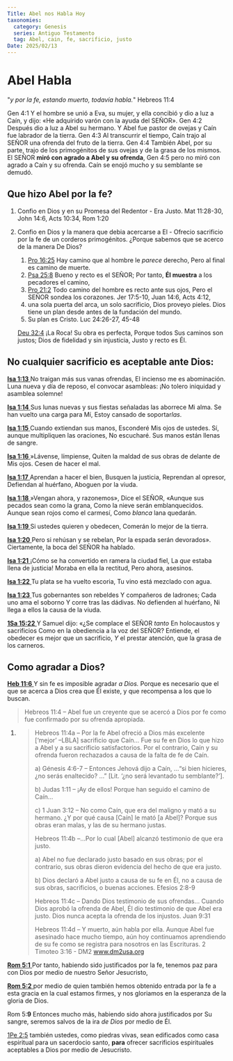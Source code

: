 ```yaml
---
Title: Abel nos Habla Hoy
taxonomies:
  category: Genesis
  series: Antiguo Testamento
  tag: Abel, cain, fe, sacrificio, justo
Date: 2025/02/13
---
```


# Abel Habla

"*y por la fe, estando muerto, todavía habla.*" Hebreos 11:4

Gen 4:1  Y el hombre se unió a Eva, su mujer, y ella concibió y dio a luz a Caín, y dijo: «He adquirido varón con la ayuda del SEÑOR».
Gen 4:2  Después dio a luz a Abel su hermano. Y Abel fue pastor de ovejas y Caín fue labrador de la tierra.
Gen 4:3  Al transcurrir el tiempo, Caín trajo al SEÑOR una ofrenda del fruto de la tierra.
Gen 4:4  También Abel, por su parte, trajo de los primogénitos de sus ovejas y de la grasa de los mismos. El SEÑOR **miró con agrado a Abel y su ofrenda**,
Gen 4:5  pero no miró con agrado a Caín y su ofrenda. Caín se enojó mucho y su semblante se demudó.

## Que hizo Abel por la fe? 

1. Confio en Dios y en su Promesa del Redentor - Era Justo. Mat 11:28-30, John 14:6, Acts 10:34, Rom 1:20

2. Confio en Dios y la manera que debia acercarse a El - Ofrecio sacrificio por la fe de un corderos primogénitos.  ¿Porque sabemos que se acerco de la manera De Dios? 

   1. [Pro 16:25](verseid:20.16.25) Hay camino que al hombre le *parece* derecho, Pero al final es camino de muerte. 
   2. [Psa 25:8](verseid:19.25.8) Bueno y recto es el SEÑOR; Por tanto, **Él muestra** a los pecadores el camino, 
   3. [Pro 21:2](verseid:20.21.2) Todo camino del hombre es recto ante sus ojos, Pero el SEÑOR sondea los corazones. Jer 17:5-10, Juan 14:6, Acts 4:12, 
   4. una sola puerta del arca, un solo sacrificio, Dios proveyo pieles. Dios tiene un plan desde antes de la fundación del mundo. 
   5. Su plan es Cristo. Luc 24:26-27, 45-48

   [Deu 32:4](verseid:5.32.4) ¡La Roca! Su obra es perfecta, Porque todos Sus caminos son justos; Dios de fidelidad y sin injusticia, Justo y recto es Él.

## No cualquier sacrificio es aceptable ante Dios:

[**Isa 1:13** ](verseid:23.1.13) No traigan más sus vanas ofrendas, El incienso me es abominación. Luna nueva y día de reposo, el convocar asambleas: ¡No tolero iniquidad y asamblea solemne!

[**Isa 1:14** ](verseid:23.1.14) Sus lunas nuevas y sus fiestas señaladas las aborrece Mi alma. Se han vuelto una carga para Mí, Estoy cansado de soportar*las*.

[**Isa 1:15** ](verseid:23.1.15) Cuando extiendan sus manos, Esconderé Mis ojos de ustedes. Sí, aunque multipliquen las oraciones, No escucharé. Sus manos están llenas de sangre.

[**Isa 1:16** ](verseid:23.1.16) »Lávense, límpiense, Quiten la maldad de sus obras de delante de Mis ojos. Cesen de hacer el mal.

[**Isa 1:17** ](verseid:23.1.17) Aprendan a hacer el bien, Busquen la justicia, Reprendan al opresor, Defiendan al huérfano, Aboguen por la viuda.

[**Isa 1:18** ](verseid:23.1.18) »Vengan ahora, y razonemos», Dice el SEÑOR, «Aunque sus pecados sean como la grana, Como la nieve serán emblanquecidos. Aunque sean rojos como el carmesí, Como *blanca* lana quedarán.

[**Isa 1:19** ](verseid:23.1.19) Si ustedes quieren y obedecen, Comerán lo mejor de la tierra.

[**Isa 1:20** ](verseid:23.1.20) Pero si rehúsan y se rebelan, Por la espada serán devorados». Ciertamente, la boca del SEÑOR ha hablado.

[**Isa 1:21** ](verseid:23.1.21) ¡Cómo se ha convertido en ramera la ciudad fiel, La *que* estaba llena de justicia! Moraba en ella la rectitud, Pero ahora, asesinos.

[**Isa 1:22** ](verseid:23.1.22) Tu plata se ha vuelto escoria, Tu vino está mezclado con agua.

[**Isa 1:23** ](verseid:23.1.23) Tus gobernantes son rebeldes Y compañeros de ladrones; Cada uno ama el soborno Y corre tras las dádivas. No defienden al huérfano, Ni llega a ellos la causa de la viuda.



[**1Sa 15:22** ](verseid:9.15.22) Y Samuel dijo: «¿Se complace el SEÑOR *tanto* En holocaustos y sacrificios Como en la obediencia a la voz del SEÑOR? Entiende, el obedecer es mejor que un sacrificio, *Y* el prestar atención, que la grasa de los carneros.



## Como agradar a Dios?

[**Heb 11:6** ](verseid:58.11.6) Y sin fe es imposible agradar *a Dios.* Porque es necesario que el que se acerca a Dios crea que Él existe, y que recompensa a los que lo buscan.

> Hebreos 11:4 – Abel fue un creyente que se acercó a Dios por fe como fue confirmado por su ofrenda apropiada.

1) >  Hebreos 11:4a – Por la fe Abel ofreció a Dios más excelente [‘mejor’ –LBLA] sacrificio que Caín… Fue su fe en Dios lo que hizo a Abel y a su sacrificio satisfactorios. Por el contrario, Caín y su ofrenda fueron rechazados a causa de la falta de fe de Caín.
   >
   > a) Génesis 4:6-7 – Entonces Jehová dijo a Caín, …“si bien hicieres, ¿no serás enaltecido? ...” [Lit. ‘¿no será levantado tu semblante?’].
   >
   > b) Judas 1:11 – ¡Ay de ellos! Porque han seguido el camino de Caín…
   >
   > c) 1 Juan 3:12 – No como Caín, que era del maligno y mató a su hermano. ¿Y por qué causa [Caín] le mató [a Abel]? Porque sus obras eran malas, y las de su hermano justas.
   >
   > Hebreos 11:4b –…Por lo cual [Abel] alcanzó testimonio de que era justo.
   >
   > a) Abel no fue declarado justo basado en sus obras; por el contrario, sus obras dieron evidencia del hecho de que era justo.
   >
   > b) Dios declaró a Abel justo a causa de su fe en Él, no a causa de sus obras, sacrificios, o buenas acciones. Efesios 2:8-9
   >
   > Hebreos 11:4c – Dando Dios testimonio de sus ofrendas… Cuando Dios aprobó la ofrenda de Abel, Él dio testimonio de que Abel era justo. Dios nunca acepta la ofrenda de los injustos. Juan 9:31
   >
   > Hebreos 11:4d – Y muerto, aún habla por ella. Aunque Abel fue asesinado hace mucho tiempo, aún hoy continuamos aprendiendo de su fe como se registra para nosotros en las Escrituras. 2 Timoteo 3:16 - DM2 www.dm2usa.org

[**Rom 5:1** ](verseid:45.5.1) Por tanto, habiendo sido justificados por la fe, tenemos paz para con Dios por medio de nuestro Señor Jesucristo,

[**Rom 5:2** ](verseid:45.5.2) por medio de quien también hemos obtenido entrada por la fe a esta gracia en la cual estamos firmes, y nos gloriamos en la esperanza de la gloria de Dios.

Rom 5:**9** Entonces mucho más, habiendo sido ahora justificados por Su sangre, seremos salvos de la ira *de Dios* por medio de Él.

[1Pe 2:5](verseid:60.2.5) también ustedes, como piedras vivas, sean edificados como casa espiritual para un sacerdocio santo, **para** ofrecer sacrificios espirituales aceptables a Dios por medio de Jesucristo.